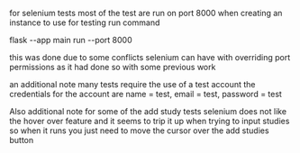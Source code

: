 for selenium tests most of the test are run on port 8000 when creating 
an instance to use for testing run command

flask --app main run --port 8000

this was done due to some conflicts selenium can have with overriding port
permissions as it had done so with some previous work

an additional note many tests require the use of a test account
the credentials for the account are name = test, email = test, password = test


Also additional note for some of the add study tests selenium does not like
the hover over feature and it seems to trip it up when trying to input
studies so when it runs you just need to move the cursor over
the add studies button